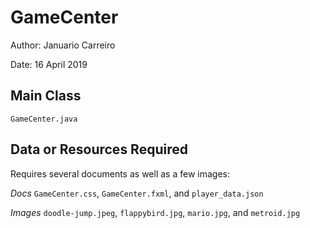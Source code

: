 GameCenter
===
Author: Januario Carreiro

Date: 16 April 2019

## Main Class
`GameCenter.java`

## Data or Resources Required
Requires several documents as well as a few images:

*Docs* `GameCenter.css`, `GameCenter.fxml`, and `player_data.json`

*Images* `doodle-jump.jpeg`, `flappybird.jpg`, `mario.jpg`, and `metroid.jpg`